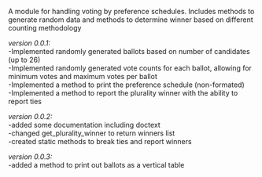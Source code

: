A module for handling voting by preference schedules.
Includes methods to generate random data and methods to determine winner
based on different counting methodology

*version 0.0.1:*<br>
    -Implemented randomly generated ballots based on number of candidates (up to 26)<br>
    -Implemented randomly generated vote counts for each ballot, allowing for minimum votes and maximum votes per ballot<br>
    -Implemented a method to print the preference schedule (non-formated)<br>
    -Implemented a method to report the plurality winner with the ability to report ties<br>

*version 0.0.2:*<br>
    -added some documentation including doctext <br>
    -changed get_plurality_winner to return winners list<br>
    -created static methods to break ties and report winners<br>

*version 0.0.3:*<br>
    -added a method to print out ballots as a vertical table<br>
